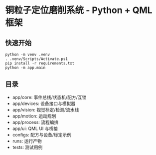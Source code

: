﻿# 铜粒子定位磨削系统 - Python + QML 框架

## 快速开始
```
python -m venv .venv
. .venv/Scripts/Activate.ps1
pip install -r requirements.txt
python -m app.main
```

## 目录
- app/core: 事件总线/状态机/配方/互锁
- app/devices: 设备接口与模拟器
- app/vision: 视觉标定/检测/流水线
- app/motion: 运动规划
- app/process: 流程编排
- app/ui: QML UI 与桥接
- configs: 配方与设备/标定示例
- runs: 运行产物
- tests: 测试用例
